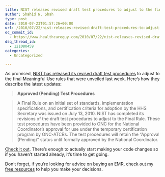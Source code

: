 ```yaml
---
title: NIST releases revised draft test procedures to adjust to the final Meaningful Use rules
author: Shahid N. Shah
type: post
date: 2010-07-23T01:57:26+00:00
url: /2010/07/22/nist-releases-revised-draft-test-procedures-to-adjust-to-the-final-meaningful-use-rules/
oc_commit_id:
  - https://www.healthcareguy.com/2010/07/22/nist-releases-revised-draft-test-procedures-to-adjust-to-the-final-meaningful-use-rules/1478770691
dsq_thread_id:
  - 121080459
categories:
  - Uncategorized

---
```

As promised, [NIST has released its revised draft test procedures][1] to adjust to the final Meaningful Use rules that were unveiled last week. Here&#8217;s how they describe the latest updates:

> **Approved (Pending) Test Procedures**
  
> A Final Rule on an initial set of standards, implementation specifications, and certification criteria for adoption by the HHS Secretary was issued on July 13, 2010. NIST has completed its revisions of the draft test procedures to adjust to the Final Rule. These test procedures have been provided to ONC for the National Coordinator&#8217;s approval for use under the temporary certification program by ONC-ATCBs. The test procedures will retain the &#8220;Approval (Pending)&#8221; status until formally approved by the National Coordinator.

[Check it out][1]. There&#8217;s enough to actually start making your code changes so if you haven&#8217;t started already, it&#8217;s time to get going.

Don&#8217;t forget, if you&#8217;re looking for advice on buying an EMR, [check out my free resources][2] to help you make your decisions.

 [1]: http://healthcare.nist.gov/use_testing/finalized_requirements.html
 [2]: http://www.hitsphere.com/free-healthcare-medical-software-buying-advice